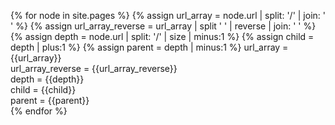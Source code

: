 ---
---

{% for node in site.pages %}
{% assign url_array = node.url | split: '/' | join: ' ' %}
{% assign url_array_reverse = url_array | split ' ' | reverse | join: ' ' %}
{% assign depth = node.url | split: '/' | size | minus:1 %}
{% assign child = depth | plus:1 %}
{% assign parent = depth | minus:1 %}
url_array = {{url_array}} <br>
url_array_reverse = {{url_array_reverse}} <br>
depth = {{depth}} <br>
child = {{child}} <br>
parent = {{parent}} <br>
{% endfor %}
